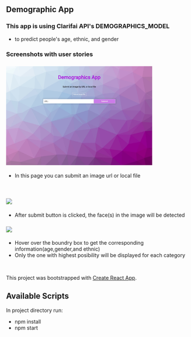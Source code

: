 ## Demographic App
### This app is using Clarifai API's DEMOGRAPHICS_MODEL
  - to predict people's age, ethnic, and gender 
  
### Screenshots with user stories
### <img src="src/image/sh1.jpg"  width=400> 
- In this page you can submit an image url or local file
</br>


### <img src="src/image/pic3.jpg" width=400>
- After submit button is clicked, the face(s) in the image will be detected 


### <img src="src/image/sh2.jpg" width=400>
- Hover over the boundry box to get the corresponding information(age,gender,and ethnic)
- Only the one with highest posibility will be displayed for each category
</br>


  
This project was bootstrapped with [Create React App](https://github.com/facebook/create-react-app).

## Available Scripts
In project directory run:
- npm install
- npm start

